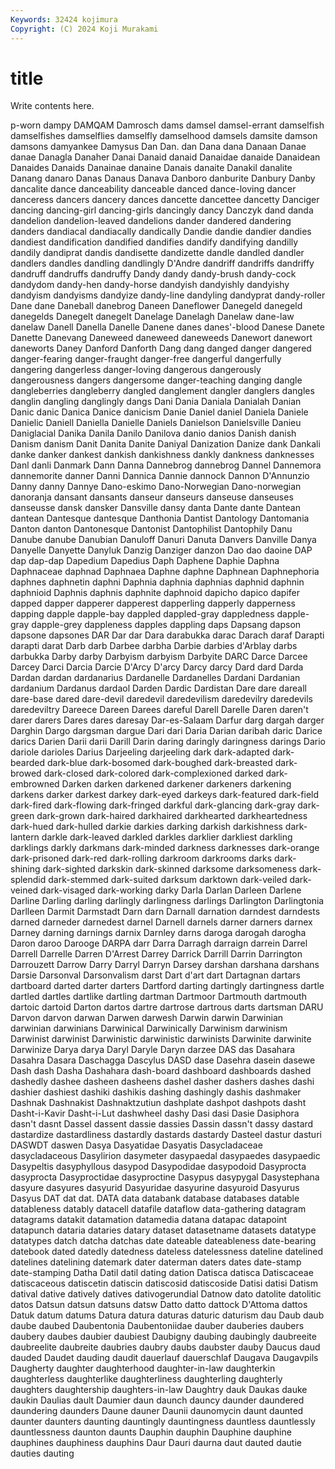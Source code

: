 ```yaml
---
Keywords: 32424 kojimura
Copyright: (C) 2024 Koji Murakami
---
```


# title

Write contents here.



p-worn
dampy DAMQAM Damrosch dams damsel damsel-errant damselfish damselfishes damselflies damselfly
damselhood damsels damsite damson damsons damyankee Damysus Dan Dan. dan
Dana dana Danaan Danae danae Danagla Danaher Danai Danaid danaid
Danaidae danaide Danaidean Danaides Danaids Danainae danaine Danais danaite Danakil
danalite Danang danaro Danas Danaus Danava Danboro danburite Danbury Danby
dancalite dance danceability danceable danced dance-loving dancer danceress dancers dancery
dances dancette dancettee dancetty Danciger dancing dancing-girl dancing-girls dancingly dancy
Danczyk dand danda dandelion dandelion-leaved dandelions dander dandered dandering danders
dandiacal dandiacally dandically Dandie dandie dandier dandies dandiest dandification dandified
dandifies dandify dandifying dandilly dandily dandiprat dandis dandisette dandizette dandle
dandled dandler dandlers dandles dandling dandlingly D'Andre dandriff dandriffs dandriffy
dandruff dandruffs dandruffy Dandy dandy dandy-brush dandy-cock dandydom dandy-hen dandy-horse
dandyish dandyishly dandyishy dandyism dandyisms dandyize dandy-line dandyling dandyprat dandy-roller
Dane dane Daneball danebrog Daneen Daneflower Danegeld danegeld danegelds Danegelt
danegelt Danelage Danelagh Danelaw dane-law danelaw Danell Danella Danelle Danene
danes danes'-blood Danese Danete Danette Danevang Daneweed daneweed daneweeds Danewort
danewort daneworts Daney Danford Danforth Dang dang danged danger dangered
danger-fearing danger-fraught danger-free dangerful dangerfully dangering dangerless danger-loving dangerous dangerously
dangerousness dangers dangersome danger-teaching danging dangle dangleberries dangleberry dangled danglement
dangler danglers dangles danglin dangling danglingly dangs Dani Dania Daniala
Danialah Danian Danic danic Danica Danice danicism Danie Daniel daniel
Daniela Daniele Danielic Daniell Daniella Danielle Daniels Danielson Danielsville Danieu
Daniglacial Danika Danila Danilo Danilova danio danios Danish danish Danism
danism Danit Danita Danite Daniyal Danization Danize dank Dankali danke
danker dankest dankish dankishness dankly dankness danknesses Danl danli Danmark
Dann Danna Dannebrog dannebrog Dannel Dannemora dannemorite danner Danni Dannica
Dannie dannock Dannon D'Annunzio Danny danny Dannye Dano-eskimo Dano-Norwegian Dano-norwegian
danoranja dansant dansants danseur danseurs danseuse danseuses danseusse dansk dansker
Dansville dansy danta Dante dante Dantean dantean Dantesque dantesque Danthonia
Dantist Dantology Dantomania Danton danton Dantonesque Dantonist Dantophilist Dantophily Danu
Danube danube Danubian Danuloff Danuri Danuta Danvers Danville Danya Danyelle
Danyette Danyluk Danzig Danziger danzon Dao dao daoine DAP dap
dap-dap Dapedium Dapedius Daph Daphene Daphie Daphna Daphnaceae daphnad Daphnaea
Daphne daphne Daphnean Daphnephoria daphnes daphnetin daphni Daphnia daphnia daphnias
daphnid daphnin daphnioid Daphnis daphnis daphnite daphnoid dapicho dapico dapifer
dapped dapper dapperer dapperest dapperling dapperly dapperness dapping dapple dapple-bay
dappled dappled-gray dappledness dapple-gray dapple-grey dappleness dapples dappling daps Dapsang
dapson dapsone dapsones DAR Dar dar Dara darabukka darac Darach
daraf Darapti darapti darat Darb darb Darbee darbha Darbie darbies
d'Arblay darbs darbukka Darby darby Darbyism darbyism Darbyite DARC Darce
Darcee Darcey Darci Darcia Darcie D'Arcy D'arcy Darcy darcy Dard
dard Darda Dardan dardan dardanarius Dardanelle Dardanelles Dardani Dardanian dardanium
Dardanus dardaol Darden Dardic Dardistan Dare dare dareall dare-base dared
dare-devil daredevil daredevilism daredevilry daredevils daredeviltry Dareece Dareen Darees dareful
Darell Darelle Daren daren't darer darers Dares dares daresay Dar-es-Salaam
Darfur darg dargah darger Darghin Dargo dargsman dargue Dari dari
Daria Darian daribah daric Darice darics Darien Darii darii Darill
Darin daring daringly daringness darings Dario dariole darioles Darius Darjeeling
darjeeling dark dark-adapted dark-bearded dark-blue dark-bosomed dark-boughed dark-breasted dark-browed dark-closed
dark-colored dark-complexioned darked dark-embrowned Darken darken darkened darkener darkeners darkening
darkens darker darkest darkey dark-eyed darkeys dark-featured dark-field dark-fired dark-flowing
dark-fringed darkful dark-glancing dark-gray dark-green dark-grown dark-haired darkhaired darkhearted darkheartedness
dark-hued dark-hulled darkie darkies darking darkish darkishness dark-lantern darkle dark-leaved
darkled darkles darklier darkliest darkling darklings darkly darkmans dark-minded darkness
darknesses dark-orange dark-prisoned dark-red dark-rolling darkroom darkrooms darks dark-shining dark-sighted
darkskin dark-skinned darksome darksomeness dark-splendid dark-stemmed dark-suited darksum darktown dark-veiled
dark-veined dark-visaged dark-working darky Darla Darlan Darleen Darlene Darline Darling
darling darlingly darlingness darlings Darlington Darlingtonia Darlleen Darmit Darmstadt Darn
darn Darnall darnation darndest darndests darned darneder darnedest darnel Darnell
darnels darner darners darnex Darney darning darnings darnix Darnley darns
daroga darogah darogha Daron daroo Darooge DARPA darr Darra Darragh
darraign darrein Darrel Darrell Darrelle Darren D'Arrest Darrey Darrick Darrill
Darrin Darrington Darrouzett Darrow Darry Darryl Darryn Darsey darshan darshana
darshans Darsie Darsonval Darsonvalism darst Dart d'art dart Dartagnan dartars
dartboard darted darter darters Dartford darting dartingly dartingness dartle dartled
dartles dartlike dartling dartman Dartmoor Dartmouth dartmouth dartoic dartoid Darton
dartos dartre dartrose dartrous darts dartsman DARU Darvon darvon darwan
Darwen darwesh Darwin darwin Darwinian darwinian darwinians Darwinical Darwinically Darwinism
darwinism Darwinist darwinist Darwinistic darwinistic darwinists Darwinite darwinite Darwinize Darya
darya Daryl Daryle Daryn darzee DAS das Dasahara Dasahra Dasara
Daschagga Dascylus DASD dase Dasehra dasein dasewe Dash dash Dasha
Dashahara dash-board dashboard dashboards dashed dashedly dashee dasheen dasheens dashel
dasher dashers dashes dashi dashier dashiest dashiki dashikis dashing dashingly
dashis dashmaker Dashnak Dashnakist Dashnaktzutiun dashplate dashpot dashpots dasht Dasht-i-Kavir
Dasht-i-Lut dashwheel dashy Dasi dasi Dasie Dasiphora dasn't dasnt Dassel
dassent dassie dassies Dassin dassn't dassy dastard dastardize dastardliness dastardly
dastards dastardy Dasteel dastur dasturi DASWDT daswen Dasya Dasyatidae Dasyatis
Dasycladaceae dasycladaceous Dasylirion dasymeter dasypaedal dasypaedes dasypaedic Dasypeltis dasyphyllous dasypod
Dasypodidae dasypodoid Dasyprocta dasyprocta Dasyproctidae dasyproctine Dasypus dasypygal Dasystephana dasyure
dasyures dasyurid Dasyuridae dasyurine dasyuroid Dasyurus Dasyus DAT dat dat.
DATA data databank database databases datable datableness datably datacell datafile
dataflow data-gathering datagram datagrams datakit datamation datamedia datana datapac datapoint
datapunch dataria dataries datary dataset datasetname datasets datatype datatypes datch
datcha datchas date dateable dateableness date-bearing datebook dated datedly datedness
dateless datelessness dateline datelined datelines datelining datemark dater daterman daters
dates date-stamp date-stamping Datha Datil datil dating dation Datisca datisca
Datiscaceae datiscaceous datiscetin datiscin datiscosid datiscoside Datisi datisi Datism datival
dative datively datives dativogerundial Datnow dato datolite datolitic datos Datsun
datsun datsuns datsw Datto datto dattock D'Attoma dattos Datuk datum
datums Datura datura daturas daturic daturism dau Daub daub daube
daubed Daubentonia Daubentoniidae dauber dauberies daubers daubery daubes daubier daubiest
Daubigny daubing daubingly daubreeite daubreelite daubreite daubries daubry daubs daubster
dauby Daucus daud dauded Daudet dauding daudit dauerlauf dauerschlaf Daugava
Daugavpils Daugherty daughter daughterhood daughter-in-law daughterkin daughterless daughterlike daughterliness daughterling
daughterly daughters daughtership daughters-in-law Daughtry dauk Daukas dauke daukin Daulias
dault Daumier daun daunch dauncy daunder daundered daundering daunders Daune
dauner Daunii daunomycin daunt daunted daunter daunters daunting dauntingly dauntingness
dauntless dauntlessly dauntlessness daunton daunts Dauphin dauphin Dauphine dauphine dauphines
dauphiness dauphins Daur Dauri daurna daut dauted dautie dauties dauting
